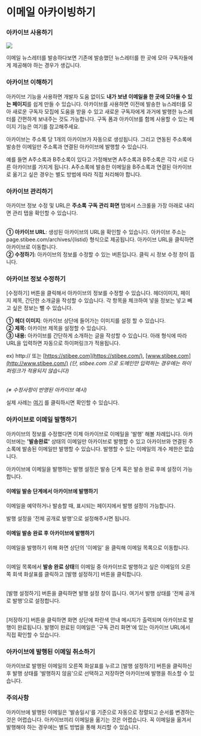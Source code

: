 # 이메일 아카이빙하기

### 아카이브 사용하기

![](https://help.stibee.com/system/photos/6460050045327/notion\_logo\_rr.png)

이메일 뉴스레터를 발송하다보면 기존에 발송했던 뉴스레터를 한 곳에 모아 구독자들에게 제공해야 하는 경우가 생깁니다.

### 아카이브 이해하기 <a href="#h_767dc63a13" id="h_767dc63a13"></a>

아카이브 기능을 사용하면 개발자 도움 없이도 **내가 보낸 이메일을 한 곳에 모아둘 수 있는 페이지**를 쉽게 만들 수 있습니다. 아카이브를 사용하면 이전에 발송한 뉴스레터를 모아 새로운 구독자 모집에 도움을 받을 수 있고 새로운 구독자에게 과거에 발행한 뉴스레터를 간편하게 보내주는 것도 가능합니다. 구독 폼과 아카이브를 함께 사용할 수 있는 페이지 기능은 여기를 참고해주세요.

아카이브는 주소록 당 1개의 아카이브가 자동으로 생성됩니다. 그리고 연동된 주소록에 발송한 이메일만 주소록과 연결된 아카이브에 발행할 수 있습니다.

예를 들면 A주소록과 B주소록이 있다고 가정해보면 A주소록과 B주소록은 각각 서로 다른 아카이브를 가지게 됩니다. A주소록에 발송한 이메일을 B주소록과 연결된 아카이브로 옮기고 싶은 경우는 별도 방법에 따라 직접 처리해야 합니다.

### 아카이브 관리하기 <a href="#h_6b64d075f9" id="h_6b64d075f9"></a>

아카이브 정보 수정 및 URL은 **주소록** **구독 관리 화면** 탭에서 스크롤을 가장 아래로 내리면 관리 탭을 확인할 수 있습니다.

\
**① 아카이브 URL**: 생성된 아카이브의 URL을 확인할 수 있습니다. 아카이브 주소는 page.stibee.com/archives/{listid} 형식으로 제공됩니다. 아카이브 URL을 클릭하면 아카이브로 이동합니다.\
**② 수정하기:** 아카이브의 정보를 수정할 수 있는 버튼입니다. 클릭 시 정보 수정 창이 뜹니다.

### 아카이브 정보 수정하기 <a href="#h_06a6e09957" id="h_06a6e09957"></a>

\[수정하기] 버튼을 클릭해서 아카이브의 정보를 수정할 수 있습니다. 헤더이미지, 페이지 제목, 간단한 소개글을 작성할 수 있습니다. 각 항목을 체크하여 넣을 정보는 넣고 빼고 싶은 정보는 뺄 수 있습니다.

**① 헤더 이미지**: 아카이브 상단에 들어가는 이미지를 설정 할 수 있습니다.\
**② 제목:** 아카이브 제목을 설정할 수 있습니다.\
**③ 내용:** 아카이브를 간단하게 소개하는 글을 작성할 수 있습니다. 아래 형식에 따라 URL을 입력하면 자동으로 하이퍼링크가 적용됩니다.

ex) http:// 또는 [https://stibee.com](https://stibee.com/), [www.stibee.com](http://www.stibee.com/) _(단, stibee.com 으로 도메인만 입력하는 경우에는 하이퍼링크가 적용되지 않습니다)_

\
_(※ 수정사항이 반영된 아카이브 예시)_

실제 사례는 [여기](https://page.stibee.com/archives/3) 를 클릭하시면 확인할 수 있습니다.

### 아카이브로 이메일 발행하기 <a href="#h_2c0f5f2854" id="h_2c0f5f2854"></a>

아카이브의 정보를 수정했다면 이제 아카이브로 이메일을 '발행' 해볼 차례입니다. 아카이브에는 **'발송완료'** 상태의 이메일만 아카이브로 발행할 수 있고 아카이브와 연결된 주소록에 발송된 이메일만 발행할 수 있습니다. 발행할 수 있는 이메일의 개수 제한은 없습니다.

아카이브에 이메일을 발행하는 발행 설정은 발송 단계 혹은 발송 완료 후에 설정이 가능합니다.

#### 이메일 발송 단계에서 아카이브에 발행하기

이메일을 예약하거나 발송할 때, 표시되는 페이지에서 발행 설정이 가능합니다.

발행 설정을 '전체 공개로 발행'으로 설정해주시면 됩니다.

#### 이메일 발송 완료 후 아카이브에 발행하기

이메일을 발행하기 위해 화면 상단의 '이메일' 을 클릭해 이메일 목록으로 이동합니다.

\
이메일 목록에서 **발송 완료 상태**의 이메일 중 아카이브로 발행하고 싶은 이메일의 오른쪽 회색 화살표를 클릭하고 \[발행 설정하기] 버튼을 클릭합니다.

\
\[발행 설정하기] 버튼을 클릭하면 발행 설정 창이 뜹니다. 여기서 발행 상태를 '전체 공개로 발행'으로 설정합니다.

\
\[저장하기] 버튼을 클릭하면 화면 상단에 파란색 안내 메시지가 출력되며 아카이브로 발행이 완료됩니다. 발행이 완료된 이메일은 '구독 관리 화면'에 있는 아카이브 URL에서 직접 확인할 수 있습니다.

### &#x20;아카이브에 발행된 이메일 취소하기 <a href="#h_354be0c08a" id="h_354be0c08a"></a>

아카이브로 발행된 이메일의 오른쪽 화살표를 누르고 \[발행 설정하기] 버튼을 클릭하신 후 발행 상태를 '발행하지 않음'으로 선택하고 저장하면 아카이브에 발행을 취소할 수 있습니다.

### &#x20;주의사항 <a href="#h_3a9f21e564" id="h_3a9f21e564"></a>

아카이브에 발행된 이메일은 '발송일시'를 기준으로 자동으로 정렬되고 순서를 변경하는 것은 어렵습니다. 아카이브끼리 이메일을 옮기는 것은 어렵습니다. 꼭 이메일을 옮겨서 발행해야 하는 경우에는 별도 방법을 통해 처리할 수 있습니다.
